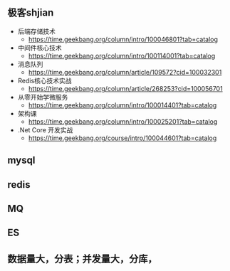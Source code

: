 ## 极客shjian
- 后端存储技术 
  - https://time.geekbang.org/column/intro/100046801?tab=catalog
- 中间件核心技术 
  - https://time.geekbang.org/column/intro/100114001?tab=catalog
- 消息队列 
  - https://time.geekbang.org/column/article/109572?cid=100032301
- Redis核心技术实战 
  - https://time.geekbang.org/column/article/268253?cid=100056701
- 从零开始学微服务
  - https://time.geekbang.org/column/intro/100014401?tab=catalog
- 架构课
  - https://time.geekbang.org/column/intro/100025201?tab=catalog
- .Net Core 开发实战 
  - https://time.geekbang.org/course/intro/100044601?tab=catalog
## mysql


## redis

## MQ

## ES

## 数据量大，分表；并发量大，分库，

